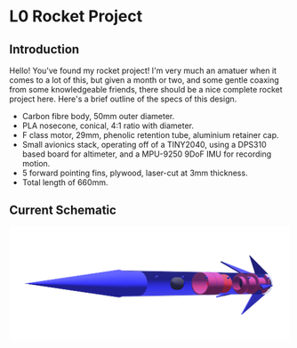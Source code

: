 # L0 Rocket Project

## Introduction
Hello! You've found my rocket project! I'm very much an amatuer when it comes to a lot of this, but given a month or two, and some gentle coaxing from some knowledgeable friends, there should be a nice complete rocket project here. Here's a brief outline of the specs of this design.

* Carbon fibre body, 50mm outer diameter.
* PLA nosecone, conical, 4:1 ratio with diameter.
* F class motor, 29mm, phenolic retention tube, aluminium retainer cap.
* Small avionics stack, operating off of a TINY2040, using a DPS310 based board for altimeter, and a MPU-9250 9DoF IMU for recording motion.
* 5 forward pointing fins, plywood, laser-cut at 3mm thickness.
* Total length of 660mm.

## Current Schematic
![Rocket Schematic](https://github.com/aihphysics/L0/blob/main/L0Schematic.png?raw=true)
